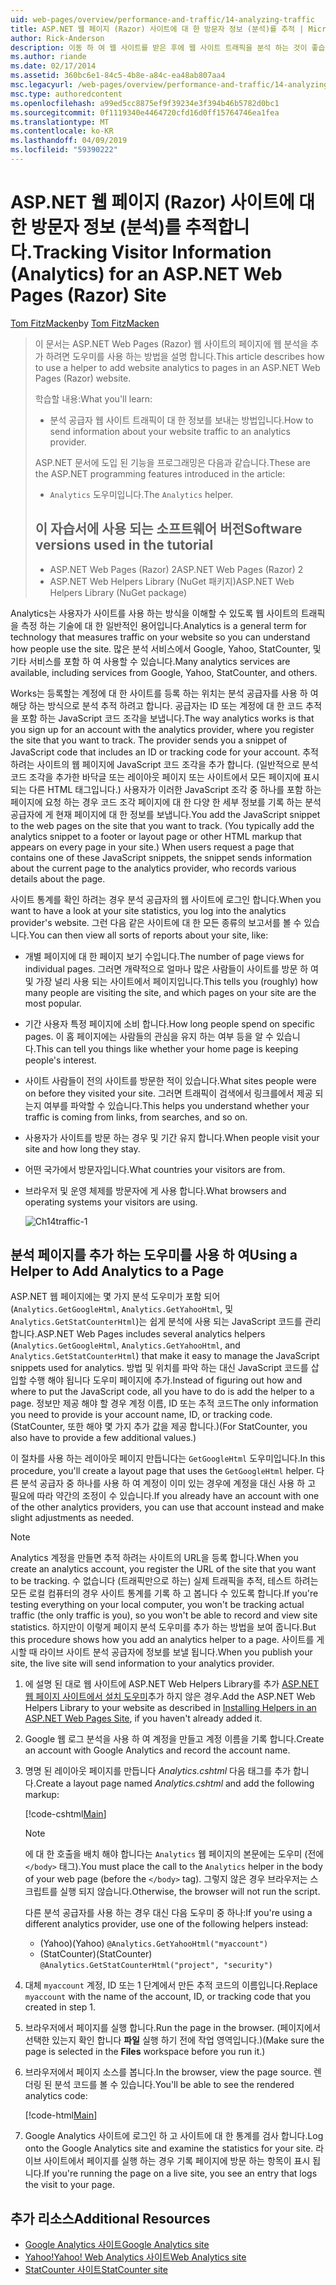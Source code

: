 ```yaml
---
uid: web-pages/overview/performance-and-traffic/14-analyzing-traffic
title: ASP.NET 웹 페이지 (Razor) 사이트에 대 한 방문자 정보 (분석)를 추적 | Microsoft Docs
author: Rick-Anderson
description: 이동 하 여 웹 사이트를 받은 후에 웹 사이트 트래픽을 분석 하는 것이 좋습니다.
ms.author: riande
ms.date: 02/17/2014
ms.assetid: 360bc6e1-84c5-4b8e-a84c-ea48ab807aa4
msc.legacyurl: /web-pages/overview/performance-and-traffic/14-analyzing-traffic
msc.type: authoredcontent
ms.openlocfilehash: a99ed5cc8875ef9f39234e3f394b46b5782d0bc1
ms.sourcegitcommit: 0f1119340e4464720cfd16d0ff15764746ea1fea
ms.translationtype: MT
ms.contentlocale: ko-KR
ms.lasthandoff: 04/09/2019
ms.locfileid: "59390222"
---
```

# <a name="tracking-visitor-information-analytics-for-an-aspnet-web-pages-razor-site"></a><span data-ttu-id="37b67-103">ASP.NET 웹 페이지 (Razor) 사이트에 대 한 방문자 정보 (분석)를 추적합니다.</span><span class="sxs-lookup"><span data-stu-id="37b67-103">Tracking Visitor Information (Analytics) for an ASP.NET Web Pages (Razor) Site</span></span>

<span data-ttu-id="37b67-104">[Tom FitzMacken](https://github.com/tfitzmac)</span><span class="sxs-lookup"><span data-stu-id="37b67-104">by [Tom FitzMacken](https://github.com/tfitzmac)</span></span>

> <span data-ttu-id="37b67-105">이 문서는 ASP.NET Web Pages (Razor) 웹 사이트의 페이지에 웹 분석을 추가 하려면 도우미를 사용 하는 방법을 설명 합니다.</span><span class="sxs-lookup"><span data-stu-id="37b67-105">This article describes how to use a helper to add website analytics to pages in an ASP.NET Web Pages (Razor) website.</span></span>
> 
> <span data-ttu-id="37b67-106">학습할 내용:</span><span class="sxs-lookup"><span data-stu-id="37b67-106">What you'll learn:</span></span>
> 
> - <span data-ttu-id="37b67-107">분석 공급자 웹 사이트 트래픽이 대 한 정보를 보내는 방법입니다.</span><span class="sxs-lookup"><span data-stu-id="37b67-107">How to send information about your website traffic to an analytics provider.</span></span>
> 
> <span data-ttu-id="37b67-108">ASP.NET 문서에 도입 된 기능을 프로그래밍은 다음과 같습니다.</span><span class="sxs-lookup"><span data-stu-id="37b67-108">These are the ASP.NET programming features introduced in the article:</span></span>
> 
> - <span data-ttu-id="37b67-109">`Analytics` 도우미입니다.</span><span class="sxs-lookup"><span data-stu-id="37b67-109">The `Analytics` helper.</span></span>
>   
> 
> ## <a name="software-versions-used-in-the-tutorial"></a><span data-ttu-id="37b67-110">이 자습서에 사용 되는 소프트웨어 버전</span><span class="sxs-lookup"><span data-stu-id="37b67-110">Software versions used in the tutorial</span></span>
> 
> 
> - <span data-ttu-id="37b67-111">ASP.NET Web Pages (Razor) 2</span><span class="sxs-lookup"><span data-stu-id="37b67-111">ASP.NET Web Pages (Razor) 2</span></span>
> - <span data-ttu-id="37b67-112">ASP.NET Web Helpers Library (NuGet 패키지)</span><span class="sxs-lookup"><span data-stu-id="37b67-112">ASP.NET Web Helpers Library (NuGet package)</span></span>


<span data-ttu-id="37b67-113">Analytics는 사용자가 사이트를 사용 하는 방식을 이해할 수 있도록 웹 사이트의 트래픽을 측정 하는 기술에 대 한 일반적인 용어입니다.</span><span class="sxs-lookup"><span data-stu-id="37b67-113">Analytics is a general term for technology that measures traffic on your website so you can understand how people use the site.</span></span> <span data-ttu-id="37b67-114">많은 분석 서비스에서 Google, Yahoo, StatCounter, 및 기타 서비스를 포함 하 여 사용할 수 있습니다.</span><span class="sxs-lookup"><span data-stu-id="37b67-114">Many analytics services are available, including services from Google, Yahoo, StatCounter, and others.</span></span>

<span data-ttu-id="37b67-115">Works는 등록할는 계정에 대 한 사이트를 등록 하는 위치는 분석 공급자를 사용 하 여 해당 하는 방식으로 분석 추적 하려고 합니다. 공급자는 ID 또는 계정에 대 한 코드 추적을 포함 하는 JavaScript 코드 조각을 보냅니다.</span><span class="sxs-lookup"><span data-stu-id="37b67-115">The way analytics works is that you sign up for an account with the analytics provider, where you register the site that you want to track. The provider sends you a snippet of JavaScript code that includes an ID or tracking code for your account.</span></span> <span data-ttu-id="37b67-116">추적 하려는 사이트의 웹 페이지에 JavaScript 코드 조각을 추가 합니다. (일반적으로 분석 코드 조각을 추가한 바닥글 또는 레이아웃 페이지 또는 사이트에서 모든 페이지에 표시 되는 다른 HTML 태그입니다.) 사용자가 이러한 JavaScript 조각 중 하나를 포함 하는 페이지에 요청 하는 경우 코드 조각 페이지에 대 한 다양 한 세부 정보를 기록 하는 분석 공급자에 게 현재 페이지에 대 한 정보를 보냅니다.</span><span class="sxs-lookup"><span data-stu-id="37b67-116">You add the JavaScript snippet to the web pages on the site that you want to track. (You typically add the analytics snippet to a footer or layout page or other HTML markup that appears on every page in your site.) When users request a page that contains one of these JavaScript snippets, the snippet sends information about the current page to the analytics provider, who records various details about the page.</span></span>

<span data-ttu-id="37b67-117">사이트 통계를 확인 하려는 경우 분석 공급자의 웹 사이트에 로그인 합니다.</span><span class="sxs-lookup"><span data-stu-id="37b67-117">When you want to have a look at your site statistics, you log into the analytics provider's website.</span></span> <span data-ttu-id="37b67-118">그런 다음 같은 사이트에 대 한 모든 종류의 보고서를 볼 수 있습니다.</span><span class="sxs-lookup"><span data-stu-id="37b67-118">You can then view all sorts of reports about your site, like:</span></span>

- <span data-ttu-id="37b67-119">개별 페이지에 대 한 페이지 보기 수입니다.</span><span class="sxs-lookup"><span data-stu-id="37b67-119">The number of page views for individual pages.</span></span> <span data-ttu-id="37b67-120">그러면 개략적으로 얼마나 많은 사람들이 사이트를 방문 하 여 및 가장 널리 사용 되는 사이트에서 페이지입니다.</span><span class="sxs-lookup"><span data-stu-id="37b67-120">This tells you (roughly) how many people are visiting the site, and which pages on your site are the most popular.</span></span>
- <span data-ttu-id="37b67-121">기간 사용자 특정 페이지에 소비 합니다.</span><span class="sxs-lookup"><span data-stu-id="37b67-121">How long people spend on specific pages.</span></span> <span data-ttu-id="37b67-122">이 홈 페이지에는 사람들의 관심을 유지 하는 여부 등을 알 수 있습니다.</span><span class="sxs-lookup"><span data-stu-id="37b67-122">This can tell you things like whether your home page is keeping people's interest.</span></span>
- <span data-ttu-id="37b67-123">사이트 사람들이 전의 사이트를 방문한 적이 있습니다.</span><span class="sxs-lookup"><span data-stu-id="37b67-123">What sites people were on before they visited your site.</span></span> <span data-ttu-id="37b67-124">그러면 트래픽이 검색에서 링크를에서 제공 되는지 여부를 파악할 수 있습니다.</span><span class="sxs-lookup"><span data-stu-id="37b67-124">This helps you understand whether your traffic is coming from links, from searches, and so on.</span></span>
- <span data-ttu-id="37b67-125">사용자가 사이트를 방문 하는 경우 및 기간 유지 합니다.</span><span class="sxs-lookup"><span data-stu-id="37b67-125">When people visit your site and how long they stay.</span></span>
- <span data-ttu-id="37b67-126">어떤 국가에서 방문자입니다.</span><span class="sxs-lookup"><span data-stu-id="37b67-126">What countries your visitors are from.</span></span>
- <span data-ttu-id="37b67-127">브라우저 및 운영 체제를 방문자에 게 사용 합니다.</span><span class="sxs-lookup"><span data-stu-id="37b67-127">What browsers and operating systems your visitors are using.</span></span>

    ![Ch14traffic-1](14-analyzing-traffic/_static/image1.jpg)

## <a name="using-a-helper-to-add-analytics-to-a-page"></a><span data-ttu-id="37b67-129">분석 페이지를 추가 하는 도우미를 사용 하 여</span><span class="sxs-lookup"><span data-stu-id="37b67-129">Using a Helper to Add Analytics to a Page</span></span>

<span data-ttu-id="37b67-130">ASP.NET 웹 페이지에는 몇 가지 분석 도우미가 포함 되어 (`Analytics.GetGoogleHtml`, `Analytics.GetYahooHtml`, 및 `Analytics.GetStatCounterHtml`)는 쉽게 분석에 사용 되는 JavaScript 코드를 관리 합니다.</span><span class="sxs-lookup"><span data-stu-id="37b67-130">ASP.NET Web Pages includes several analytics helpers (`Analytics.GetGoogleHtml`, `Analytics.GetYahooHtml`, and `Analytics.GetStatCounterHtml`) that make it easy to manage the JavaScript snippets used for analytics.</span></span> <span data-ttu-id="37b67-131">방법 및 위치를 파악 하는 대신 JavaScript 코드를 삽입할 수행 해야 됩니다 도우미 페이지에 추가.</span><span class="sxs-lookup"><span data-stu-id="37b67-131">Instead of figuring out how and where to put the JavaScript code, all you have to do is add the helper to a page.</span></span> <span data-ttu-id="37b67-132">정보만 제공 해야 할 경우 계정 이름, ID 또는 추적 코드</span><span class="sxs-lookup"><span data-stu-id="37b67-132">The only information you need to provide is your account name, ID, or tracking code.</span></span> <span data-ttu-id="37b67-133">(StatCounter, 또한 해야 몇 가지 추가 값을 제공 합니다.)</span><span class="sxs-lookup"><span data-stu-id="37b67-133">(For StatCounter, you also have to provide a few additional values.)</span></span>

<span data-ttu-id="37b67-134">이 절차를 사용 하는 레이아웃 페이지 만듭니다는 `GetGoogleHtml` 도우미입니다.</span><span class="sxs-lookup"><span data-stu-id="37b67-134">In this procedure, you'll create a layout page that uses the `GetGoogleHtml` helper.</span></span> <span data-ttu-id="37b67-135">다른 분석 공급자 중 하나를 사용 하 여 계정이 이미 있는 경우에 계정을 대신 사용 하 고 필요에 따라 약간의 조정이 수 있습니다.</span><span class="sxs-lookup"><span data-stu-id="37b67-135">If you already have an account with one of the other analytics providers, you can use that account instead and make slight adjustments as needed.</span></span>

> [!NOTE]
> <span data-ttu-id="37b67-136">Analytics 계정을 만들면 추적 하려는 사이트의 URL을 등록 합니다.</span><span class="sxs-lookup"><span data-stu-id="37b67-136">When you create an analytics account, you register the URL of the site that you want to be tracking.</span></span> <span data-ttu-id="37b67-137">수 없습니다 (트래픽만으로 하는) 실제 트래픽을 추적, 테스트 하려는 모든 로컬 컴퓨터의 경우 사이트 통계를 기록 하 고 봅니다 수 있도록 합니다.</span><span class="sxs-lookup"><span data-stu-id="37b67-137">If you're testing everything on your local computer, you won't be tracking actual traffic (the only traffic is you), so you won't be able to record and view site statistics.</span></span> <span data-ttu-id="37b67-138">하지만이 이렇게 페이지 분석 도우미를 추가 하는 방법을 보여 줍니다.</span><span class="sxs-lookup"><span data-stu-id="37b67-138">But this procedure shows how you add an analytics helper to a page.</span></span> <span data-ttu-id="37b67-139">사이트를 게시할 때 라이브 사이트 분석 공급자에 정보를 보낼 됩니다.</span><span class="sxs-lookup"><span data-stu-id="37b67-139">When you publish your site, the live site will send information to your analytics provider.</span></span>


1. <span data-ttu-id="37b67-140">에 설명 된 대로 웹 사이트에 ASP.NET Web Helpers Library를 추가 [ASP.NET 웹 페이지 사이트에서 설치 도우미](https://go.microsoft.com/fwlink/?LinkId=252372)추가 하지 않은 경우.</span><span class="sxs-lookup"><span data-stu-id="37b67-140">Add the ASP.NET Web Helpers Library to your website as described in [Installing Helpers in an ASP.NET Web Pages Site](https://go.microsoft.com/fwlink/?LinkId=252372), if you haven't already added it.</span></span>
2. <span data-ttu-id="37b67-141">Google 웹 로그 분석을 사용 하 여 계정을 만들고 계정 이름을 기록 합니다.</span><span class="sxs-lookup"><span data-stu-id="37b67-141">Create an account with Google Analytics and record the account name.</span></span>
3. <span data-ttu-id="37b67-142">명명 된 레이아웃 페이지를 만듭니다 *Analytics.cshtml* 다음 태그를 추가 합니다.</span><span class="sxs-lookup"><span data-stu-id="37b67-142">Create a layout page named *Analytics.cshtml* and add the following markup:</span></span>

    [!code-cshtml[Main](14-analyzing-traffic/samples/sample1.cshtml)]

    > [!NOTE]
    > <span data-ttu-id="37b67-143">에 대 한 호출을 배치 해야 합니다는 `Analytics` 웹 페이지의 본문에는 도우미 (전에 `</body>` 태그).</span><span class="sxs-lookup"><span data-stu-id="37b67-143">You must place the call to the `Analytics` helper in the body of your web page (before the `</body>` tag).</span></span> <span data-ttu-id="37b67-144">그렇지 않은 경우 브라우저는 스크립트를 실행 되지 않습니다.</span><span class="sxs-lookup"><span data-stu-id="37b67-144">Otherwise, the browser will not run the script.</span></span>

    <span data-ttu-id="37b67-145">다른 분석 공급자를 사용 하는 경우 대신 다음 도우미 중 하나:</span><span class="sxs-lookup"><span data-stu-id="37b67-145">If you're using a different analytics provider, use one of the following helpers instead:</span></span>

    - <span data-ttu-id="37b67-146">(Yahoo)</span><span class="sxs-lookup"><span data-stu-id="37b67-146">(Yahoo)</span></span> `@Analytics.GetYahooHtml("myaccount")`
    - <span data-ttu-id="37b67-147">(StatCounter)</span><span class="sxs-lookup"><span data-stu-id="37b67-147">(StatCounter)</span></span> `@Analytics.GetStatCounterHtml("project", "security")`
4. <span data-ttu-id="37b67-148">대체 `myaccount` 계정, ID 또는 1 단계에서 만든 추적 코드의 이름입니다.</span><span class="sxs-lookup"><span data-stu-id="37b67-148">Replace `myaccount` with the name of the account, ID, or tracking code that you created in step 1.</span></span>
5. <span data-ttu-id="37b67-149">브라우저에서 페이지를 실행 합니다.</span><span class="sxs-lookup"><span data-stu-id="37b67-149">Run the page in the browser.</span></span> <span data-ttu-id="37b67-150">(페이지에서 선택한 있는지 확인 합니다 **파일** 실행 하기 전에 작업 영역입니다.)</span><span class="sxs-lookup"><span data-stu-id="37b67-150">(Make sure the page is selected in the **Files** workspace before you run it.)</span></span>
6. <span data-ttu-id="37b67-151">브라우저에서 페이지 소스를 봅니다.</span><span class="sxs-lookup"><span data-stu-id="37b67-151">In the browser, view the page source.</span></span> <span data-ttu-id="37b67-152">렌더링 된 분석 코드를 볼 수 있습니다.</span><span class="sxs-lookup"><span data-stu-id="37b67-152">You'll be able to see the rendered analytics code:</span></span>

    [!code-html[Main](14-analyzing-traffic/samples/sample2.html)]
7. <span data-ttu-id="37b67-153">Google Analytics 사이트에 로그인 하 고 사이트에 대 한 통계를 검사 합니다.</span><span class="sxs-lookup"><span data-stu-id="37b67-153">Log onto the Google Analytics site and examine the statistics for your site.</span></span> <span data-ttu-id="37b67-154">라이브 사이트에서 페이지를 실행 하는 경우 기록 페이지에 방문 하는 항목이 표시 됩니다.</span><span class="sxs-lookup"><span data-stu-id="37b67-154">If you're running the page on a live site, you see an entry that logs the visit to your page.</span></span>

<a id="Additional_Resources"></a>
## <a name="additional-resources"></a><span data-ttu-id="37b67-155">추가 리소스</span><span class="sxs-lookup"><span data-stu-id="37b67-155">Additional Resources</span></span>

- [<span data-ttu-id="37b67-156">Google Analytics 사이트</span><span class="sxs-lookup"><span data-stu-id="37b67-156">Google Analytics site</span></span>](https://www.google.com/analytics/)
- [<span data-ttu-id="37b67-157">Yahoo!</span><span class="sxs-lookup"><span data-stu-id="37b67-157">Yahoo!</span></span> <span data-ttu-id="37b67-158">Web Analytics 사이트</span><span class="sxs-lookup"><span data-stu-id="37b67-158">Web Analytics site</span></span>](http://help.yahoo.com/l/us/yahoo/ywa/)
- [<span data-ttu-id="37b67-159">StatCounter 사이트</span><span class="sxs-lookup"><span data-stu-id="37b67-159">StatCounter site</span></span>](http://statcounter.com/)
